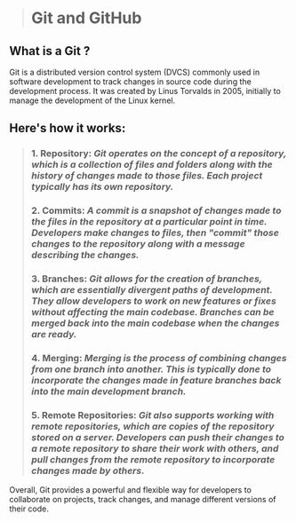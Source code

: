 ># __Git and GitHub__
## What is a Git ?
Git is a distributed version control system (DVCS) commonly used in software development to track changes in source code during the development process. It was created by Linus Torvalds in 2005, initially to manage the development of the Linux kernel.

## Here's how it works:
> ### __1. Repository:__  _Git operates on the concept of a repository, which is a collection of files and folders along with the history of changes made to those files. Each project typically has its own repository._
> ### __2. Commits:__  _A commit is a snapshot of changes made to the files in the repository at a particular point in time. Developers make changes to files, then "commit" those changes to the repository along with a message describing the changes._
> ### __3. Branches:__ _Git allows for the creation of branches, which are essentially divergent paths of development. They allow developers to work on new features or fixes without affecting the main codebase. Branches can be merged back into the main codebase when the changes are ready._
> ### __4. Merging:__ _Merging is the process of combining changes from one branch into another. This is typically done to incorporate the changes made in feature branches back into the main development branch._
> ### __5. Remote Repositories:__ _Git also supports working with remote repositories, which are copies of the repository stored on a server. Developers can push their changes to a remote repository to share their work with others, and pull changes from the remote repository to incorporate changes made by others._

Overall, Git provides a powerful and flexible way for developers to collaborate on projects, track changes, and manage different versions of their code.